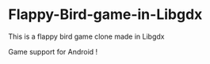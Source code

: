 # Flappy-Bird-game-in-Libgdx
This is a flappy bird game clone  made in Libgdx  

Game support for Android !


